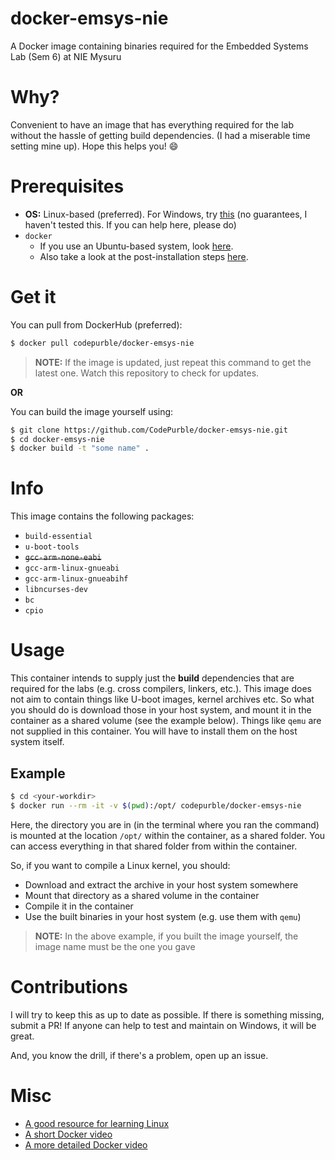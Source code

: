 # docker-emsys-nie

A Docker image containing binaries required for the Embedded Systems Lab (Sem 6) at NIE Mysuru

# Why?

Convenient to have an image that has everything required for the lab without
the hassle of getting build dependencies. (I had a miserable time setting mine
up). Hope this helps you! :smile:

# Prerequisites

* **OS:** Linux-based (preferred). For Windows, try
  [this](https://ubuntu.com/tutorials/windows-ubuntu-hyperv-containers#1-overview)
  (no guarantees, I haven't tested this. If you can help here, please do)
* `docker`
    * If you use an Ubuntu-based system, look [here](https://docs.docker.com/engine/install/ubuntu/).
    * Also take a look at the post-installation steps [here](https://docs.docker.com/engine/install/linux-postinstall/).

# Get it

You can pull from DockerHub (preferred):

```sh
$ docker pull codepurble/docker-emsys-nie
```

> **NOTE:** If the image is updated, just repeat this command to get the latest
> one. Watch this repository to check for updates.

**OR**

You can build the image yourself using:

```sh
$ git clone https://github.com/CodePurble/docker-emsys-nie.git
$ cd docker-emsys-nie
$ docker build -t "some name" .
```

# Info

This image contains the following packages:

* `build-essential`
* `u-boot-tools`
* ~~`gcc-arm-none-eabi`~~
* `gcc-arm-linux-gnueabi`
* `gcc-arm-linux-gnueabihf`
* `libncurses-dev`
* `bc`
* `cpio`

# Usage

This container intends to supply just the **build** dependencies that are
required for the labs (e.g. cross compilers, linkers, etc.). This image does
not aim to contain things like U-boot images, kernel archives etc.  So what you
should do is download those in your host system, and mount it in the container
as a shared volume (see the example below). Things like `qemu` are not supplied
in this container. You will have to install them on the host system itself.

## Example

```sh
$ cd <your-workdir>
$ docker run --rm -it -v $(pwd):/opt/ codepurble/docker-emsys-nie
```

Here, the directory you are in (in the terminal where you ran the command) is
mounted at the location `/opt/` within the container, as a shared folder. You
can access everything in that shared folder from within the container.

So, if you want to compile a Linux kernel, you should:
* Download and extract the archive in your host system somewhere
* Mount that directory as a shared volume in the container
* Compile it in the container
* Use the built binaries in your host system (e.g. use them with `qemu`)

> **NOTE:** In the above example, if you built the image yourself, the image
> name must be the one you gave

# Contributions

I will try to keep this as up to date as possible. If there is something
missing, submit a PR! If anyone can help to test and maintain on Windows, it
will be great.

And, you know the drill, if there's a problem, open up an issue.

# Misc

* [A good resource for learning Linux](https://linuxjourney.com/)
* [A short Docker video](https://www.youtube.com/watch?v=eGz9DS-aIeY)
* [A more detailed Docker video](https://youtu.be/zJ6WbK9zFpI)
